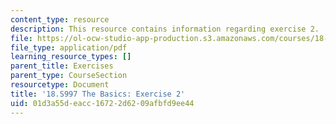 ```yaml
---
content_type: resource
description: This resource contains information regarding exercise 2.
file: https://ol-ocw-studio-app-production.s3.amazonaws.com/courses/18-s997-introduction-to-matlab-programming-fall-2011/01d3a55deacc16722d6209afbfd9ee44_MIT18_S997F11_Exercise_2.pdf
file_type: application/pdf
learning_resource_types: []
parent_title: Exercises
parent_type: CourseSection
resourcetype: Document
title: '18.S997 The Basics: Exercise 2'
uid: 01d3a55d-eacc-1672-2d62-09afbfd9ee44
---
```

